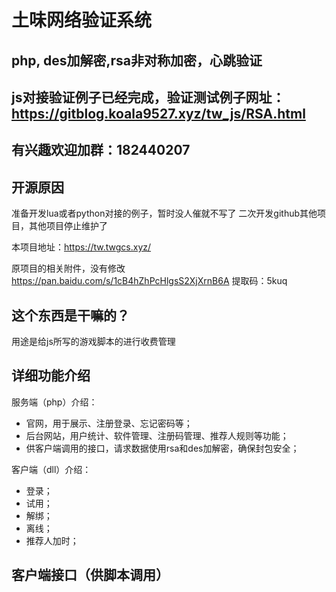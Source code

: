 # 土味网络验证系统

## php, des加解密,rsa非对称加密，心跳验证

## js对接验证例子已经完成，验证测试例子网址：https://gitblog.koala9527.xyz/tw_js/RSA.html
## 有兴趣欢迎加群：182440207
## 开源原因
准备开发lua或者python对接的例子，暂时没人催就不写了
二次开发github其他项目，其他项目停止维护了

本项目地址：https://tw.twgcs.xyz/

原项目的相关附件，没有修改
https://pan.baidu.com/s/1cB4hZhPcHlgsS2XjXrnB6A 提取码：5kuq


## 这个东西是干嘛的？

用途是给js所写的游戏脚本的进行收费管理

## 详细功能介绍

服务端（php）介绍：

* 官网，用于展示、注册登录、忘记密码等；
* 后台网站，用户统计、软件管理、注册码管理、推荐人规则等功能；
* 供客户端调用的接口，请求数据使用rsa和des加解密，确保封包安全；

客户端（dll）介绍：

* 登录；
* 试用；
* 解绑；
* 离线；
* 推荐人加时；

## 客户端接口（供脚本调用）

